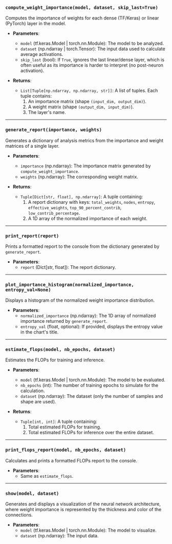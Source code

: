 ### `compute_weight_importance(model, dataset, skip_last=True)`

Computes the importance of weights for each dense (TF/Keras) or linear (PyTorch) layer in the model.

-   **Parameters**:
    -   `model` (tf.keras.Model | torch.nn.Module): The model to be analyzed.
    -   `dataset` (np.ndarray | torch.Tensor): The input data used to calculate average activations.
    -   `skip_last` (bool): If `True`, ignores the last linear/dense layer, which is often useful as its importance is harder to interpret (no post-neuron activation).

-   **Returns**:
    -   `List[Tuple[np.ndarray, np.ndarray, str]]`: A list of tuples. Each tuple contains:
        1.  An importance matrix (shape `(input_dim, output_dim)`).
        2.  A weight matrix (shape `(output_dim, input_dim)`).
        3.  The layer's name.

---

### `generate_report(importance, weights)`

Generates a dictionary of analysis metrics from the importance and weight matrices of a single layer.

-   **Parameters**:
    -   `importance` (np.ndarray): The importance matrix generated by `compute_weight_importance`.
    -   `weights` (np.ndarray): The corresponding weight matrix.

-   **Returns**:
    -   `Tuple[Dict[str, float], np.ndarray]`: A tuple containing:
        1.  A report dictionary with keys: `total_weights`, `nodes`, `entropy`, `effective_weights`, `top_90_percent_contrib`, `low_contrib_percentage`.
        2.  A 1D array of the normalized importance of each weight.

---

### `print_report(report)`

Prints a formatted report to the console from the dictionary generated by `generate_report`.

-   **Parameters**:
    -   `report` (Dict[str, float]): The report dictionary.

---

### `plot_importance_histogram(normalized_importance, entropy_val=None)`

Displays a histogram of the normalized weight importance distribution.

-   **Parameters**:
    -   `normalized_importance` (np.ndarray): The 1D array of normalized importance returned by `generate_report`.
    -   `entropy_val` (float, optional): If provided, displays the entropy value in the chart's title.

---

### `estimate_flops(model, nb_epochs, dataset)`

Estimates the FLOPs for training and inference.

-   **Parameters**:
    -   `model` (tf.keras.Model | torch.nn.Module): The model to be evaluated.
    -   `nb_epochs` (int): The number of training epochs to simulate for the calculation.
    -   `dataset` (np.ndarray): The dataset (only the number of samples and shape are used).

-   **Returns**:
    -   `Tuple[int, int]`: A tuple containing:
        1.  Total estimated FLOPs for training.
        2.  Total estimated FLOPs for inference over the entire dataset.

---

### `print_flops_report(model, nb_epochs, dataset)`

Calculates and prints a formatted FLOPs report to the console.

-   **Parameters**:
    -   Same as `estimate_flops`.

---

### `show(model, dataset)`

Generates and displays a visualization of the neural network architecture, where weight importance is represented by the thickness and color of the connections.

-   **Parameters**:
    -   `model` (tf.keras.Model | torch.nn.Module): The model to visualize.
    -   `dataset` (np.ndarray): The input data.